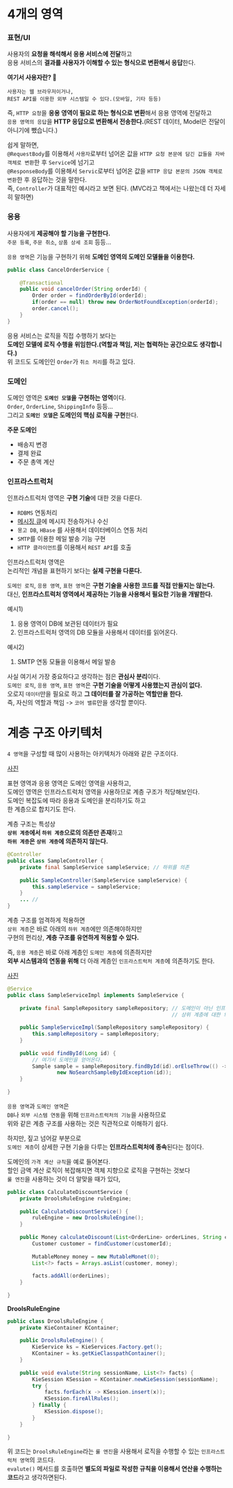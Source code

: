 # 4개의 영역 
   
### 표현/UI    
사용자의 **요청을 해석해서 응용 서비스에 전달**하고        
응용 서비스의 **결과를 사용자가 이해할 수 있는 형식으로 변환해서 응답**한다.          

**여기서 사용자란? 🤔**   
```
사용자는 웹 브라우저이거나, 
REST API를 이용한 외부 시스템일 수 있다.(모바일, 기타 등등)   
```
       
즉, `HTTP 요청`을 **응용 영역이 필요로 하는 형식으로 변환**해서 응용 영역에 전달하고           
`응용 영역의 응답`을 **HTTP 응답으로 변환해서 전송한다.**(REST 데이터, Model은 전달이 아니기에 뺐습니다.)          
       
쉽게 말하면,       
`@RequestBody`를 이용해서 `사용자`로부터 넘어온 값을 `HTTP 요청 본문에 담긴 값들을 자바 객체로 변환`한 후 `Service`에 넘기고           
`@ResponseBody`를 이용해서 `Servic`로부터 넘어온 값을 `HTTP 응답 본문의 JSON 객체로 변환`한 후 응답하는 것을 말한다.          
즉, `Controller`가 대표적인 예시라고 보면 된다. (MVC라고 책에서는 나왔는데 더 자세히 말하면)        
       
### 응용   
사용자에게 **제공해야 할 기능을 구현한다.**       
`주문 등록`, `주문 취소`, `상품 상세 조회` 등등...      
        
`응용 영역`은 기능을 구현하기 위해 **도메인 영역의 도메인 모델들을 이용한다.**     

```java
public class CancelOrderService {
      
    @Transactional    
    public void cancelOrder(String orderId) {    
        Order order = findOrderById(orderId);     
        if(order == null) throw new OrderNotFoundException(orderId);      
        order.cancel();   
    }
}  
```  
응용 서비스는 로직을 직접 수행하기 보다는        
**도메인 모델에 로직 수행을 위임한다.(역할과 책임, 저는 협력하는 공간으로도 생각합니다.)**           
위 코드도 도메인인 `Order`가 `취소 처리`를 하고 있다.     

### 도메인  
도메인 영역은 **`도메인 모델`을 구현하는 영역**이다.     
`Order`, `OrderLine`, `ShippingInfo` 등등...   
그리고 **`도메인 모델`은 도메인의 핵심 로직을 구현**한다.     
     
**주문 도메인**     
* 배송지 변경    
* 결제 완료        
* 주문 총액 계산    

### 인프라스트럭처
인프라스트럭처 영역은 **구현 기술**에 대한 것을 다룬다.     

* `RDBMS` 연동처리
* [메시징 큐](https://ko.wikipedia.org/wiki/%EB%A9%94%EC%8B%9C%EC%A7%80_%ED%81%90)에 메시지 전송하거나 수신    
* `몽고 DB`, `HBase` 를 사용해서 데이터베이스 연동 처리  
* `SMTP`를 이용한 메일 발송 기능 구현      
* `HTTP 클라이언트`를 이용해서 `REST API`를 호출     
  
인프라스트럭처 영역은      
논리적인 개념을 표현하기 보다는 **실제 구현을 다룬다.**      

`도메인 로직`, `응용 영역`, `표현 영역`은 **구현 기술을 사용한 코드를 직접 만들지는 않는다.**   
대신, **인프라스트럭처 영역에서 제공하는 기능을 사용해서 필요한 기능을 개발한다.**    
  
예시1)        
1. 응용 영역이 DB에 보관된 데이터가 필요
2. 인프라스트럭처 영역의 DB 모듈을 사용해서 데이터를 읽어온다.   
       
예시2)       
1. SMTP 연동 모듈을 이용해서 메일 발송    
    
사실 여기서 가장 중요하다고 생각하는 점은 **관심사 분리**이다.      
`도메인 로직`, `응용 영역`, `표현 영역`은 **구현 기술을 어떻게 사용했는지 관심이 없다.**         
오로지 `데이터`만을 필요로 하고 **그 데이터를 잘 가공하는 역할만을 한다.**      
즉, 자신의 역할과 책임 -> `코어 밸류`만을 생각할 뿐이다.      
  
# 계층 구조 아키텍처     
`4 영역`을 구성할 때 많이 사용하는 아키텍처가 아래와 같은 구조이다.   
    
[사진](#)    
  
표현 영역과 응용 영역은 도메인 영역을 사용하고,   
도메인 영역은 인프라스트럭처 영역을 사용하므로 계층 구조가 적당해보인다.   
도메인 복잡도에 따라 응용과 도메인을 분리하기도 하고     
한 계층으로 합치기도 한다.       

계층 구조는 특성상    
**`상위 계층`에서 `하위 계층`으로의 의존만 존재**하고       
**`하위 계층`은 `상위 계층`에 의존하지 않는다.**     

```java
@Controller
public class SampleController {
    private final SampleService sampleService; // 하위를 의존
    
    public SampleController(SampleService sampleService) {
        this.sampleService = sampleService;
    }
    ... // 
}
```
   
계층 구조를 엄격하게 적용하면        
`상위 계층`은 바로 아래의 `하위 계층`에만 의존해야하지만     
구현의 편리상, **계층 구조를 유연하게 적용할 수 있다.**     
 
즉, `응용 계층`은 바로 아래 계층인 `도메인 계층`에 의존하지만       
**외부 시스템과의 연동을 위해** 더 아래 계층인 `인프라스트럭처 계층`에 의존하기도 한다.          
  
[사진](#)  
  
```java
@Service
public class SampleServiceImpl implements SampleService {
  
    private final SampleRepository sampleRepository; // 도메인이 아닌 인프라스트럭처 영역  
                                                     // 상위 계층에 대한 의존이 없다.  
                                                     
    public SampleServiceImpl(SampleRepository sampleRepository) {
        this.sampleRepository = sampleRepository;
    }
    
    public void findById(Long id) {
        // 여기서 도메인을 얻어온다.   
        Sample sample = sampleRepository.findById(id).orElseThrow(() ->
                new NoSearchSampleByIdException(id));
    }
    
}
```
 
`응용 영역`과 `도메인 영역`은    
`DB`나 `외부 시스템 연동`을 위해 `인프라스트럭처의 기능`을 사용하므로    
위와 같은 계층 구조를 사용하는 것은 직관적으로 이해하기 쉽다.  
  
하지만, 짚고 넘어갈 부분으로      
`도메인 계층`이 상세한 구현 기술을 다루는 **인프라스트럭처에 종속**된다는 점이다.     

도메인의 `가격 계산 규칙`을 예로 들어본다.       
할인 금액 계산 로직이 복잡해지면 객체 지향으로 로직을 구현하는 것보다       
`룰 엔진`을 사용하는 것이 더 알맞을 때가 있다,     

```java
public class CalculateDiscountService {
    private DroolsRuleEngine ruleEngine;
    
    public CalculateDiscountService() {
        ruleEngine = new DroolsRuleEngine();
    }
    
    public Money calculateDiscount(List<OrderLine> orderLines, String customerId) {
        Customer customer = findCustomer(customerId);
        
        MutableMoney money = new MutableMonet(0);
        List<?> facts = Arrays.asList(customer, money);
    
        facts.addAll(orderLines);
    }
    
}
```
**DroolsRuleEngine**
```java
public class DroolsRuleEngine {
    private KieContainer KContainer;
    
    public DroolsRuleEngine() {
        KieService ks = KieServices.Factory.get();
        KContainer = ks.getKieClasspathContainer();
    }
    
    public void evalute(String sessionName, List<?> facts) {
        KieSession KSession = KContainer.newKieSession(sessionName);
        try {
            facts.forEach(x -> KSession.insert(x));
            KSession.fireAllRules();
        } finally {
            KSession.dispose();
        }
    }
    
}
```

위 코드는 `DroolsRuleEngine`라는 `룰 엔진`을 사용해서 로직을 수행할 수 있는 `인프라스트럭처 영역`의 코드다.           
`evalute()` 메서드를 호출하면 **별도의 파일로 작성한 규칙을 이용해서 연산을 수행하는 코드**라고 생각하면된다.    





     






